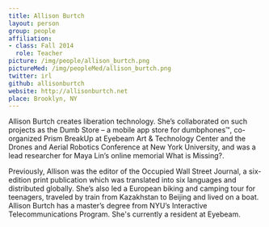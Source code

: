 ```yaml
---
title: Allison Burtch
layout: person
group: people
affiliation:
- class: Fall 2014
  role: Teacher
picture: /img/people/allison_burtch.png
pictureMed: /img/peopleMed/allison_burtch.png
twitter: irl
github: allisonburtch
website: http://allisonburtch.net
place: Brooklyn, NY
---
```

Allison Burtch creates liberation technology. She’s collaborated on such projects as the Dumb Store – a mobile app store for dumbphones™, co-organized Prism BreakUp at Eyebeam Art & Technology Center and the Drones and Aerial Robotics Conference at New York University, and was a lead researcher for Maya Lin’s online memorial What is Missing?.

Previously, Allison was the editor of the Occupied Wall Street Journal, a six-edition print publication which was translated into six languages and distributed globally. She’s also led a European biking and camping tour for teenagers, traveled by train from Kazakhstan to Beijing and lived on a boat. Allison Burtch has a master’s degree from NYU’s Interactive Telecommunications Program. She's currently a resident at Eyebeam.